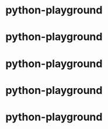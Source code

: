 # python-playground
# python-playground
# python-playground
# python-playground
# python-playground
